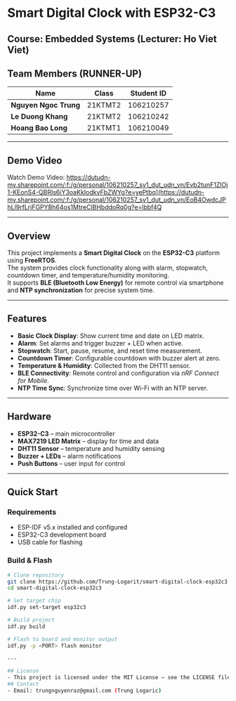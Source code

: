 # Smart Digital Clock with ESP32-C3

## Course: Embedded Systems (Lecturer: Ho Viet Viet)

## Team Members (RUNNER-UP)

| **Name**              | **Class**   | **Student ID** |
|-----------------------|-------------|----------------|
| **Nguyen Ngoc Trung** | 21KTMT2     | 106210257      |
| **Le Duong Khang**    | 21KTMT2     | 106210242      |
| **Hoang Bao Long**    | 21KTMT1     | 106210049      |

---

## Demo Video
Watch Demo Video: https://dutudn-my.sharepoint.com/:f:/g/personal/106210257_sv1_dut_udn_vn/Evb2tunF1ZlOj1-KEonS4-QBRIs6iY3oaKkIodkvFbZWYg?e=yePtbq](https://dutudn-my.sharepoint.com/:f:/g/personal/106210257_sv1_dut_udn_vn/EoB4OwdcJPhLl9rfLrjFGPYBh64os1MtreClBHbddoRq0g?e=lbbf4Q

---

## Overview
This project implements a **Smart Digital Clock** on the **ESP32-C3** platform using **FreeRTOS**.  
The system provides clock functionality along with alarm, stopwatch, countdown timer, and temperature/humidity monitoring.  
It supports **BLE (Bluetooth Low Energy)** for remote control via smartphone and **NTP synchronization** for precise system time.

---

## Features
- **Basic Clock Display**: Show current time and date on LED matrix.  
- **Alarm**: Set alarms and trigger buzzer + LED when active.  
- **Stopwatch**: Start, pause, resume, and reset time measurement.  
- **Countdown Timer**: Configurable countdown with buzzer alert at zero.  
- **Temperature & Humidity**: Collected from the DHT11 sensor.  
- **BLE Connectivity**: Remote control and configuration via *nRF Connect for Mobile*.  
- **NTP Time Sync**: Synchronize time over Wi-Fi with an NTP server.  

---

## Hardware
- **ESP32-C3** – main microcontroller  
- **MAX7219 LED Matrix** – display for time and data  
- **DHT11 Sensor** – temperature and humidity sensing  
- **Buzzer + LEDs** – alarm notifications  
- **Push Buttons** – user input for control  

---

## Quick Start

### Requirements
- ESP-IDF v5.x installed and configured
- ESP32-C3 development board
- USB cable for flashing

### Build & Flash
```bash
# Clone repository
git clone https://github.com/Trung-Logarit/smart-digital-clock-esp32c3
cd smart-digital-clock-esp32c3

# Set target chip
idf.py set-target esp32c3

# Build project
idf.py build

# Flash to board and monitor output
idf.py -p <PORT> flash monitor

---

## License
- This project is licensed under the MIT License – see the LICENSE file for details.
## Contact
- Email: trungnguyenraz@gmail.com (Trung Logaric)


